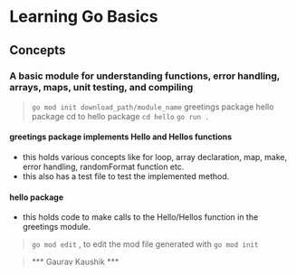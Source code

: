 # Learning Go Basics

## Concepts

### A basic module for understanding functions, error handling, arrays, maps, unit testing, and compiling
> ``go mod init download_path/module_name``
> greetings package
> hello package
> cd to hello package ``cd hello``
> ``go run .``

#### greetings package implements Hello and Hellos functions
- this holds various concepts like for loop, array declaration, map, make, error handling, randomFormat function etc.
- this also has a test file to test the implemented method.
#### hello package 
- this holds code to make calls to the Hello/Hellos function in the greetings module.
> ``go mod edit`` , to edit the mod file generated with ``go mod init``

> *** Gaurav Kaushik ***